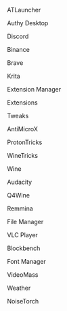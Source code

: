 ATLauncher

Authy Desktop

Discord

Binance

Brave

Krita

Extension Manager

Extensions

Tweaks

AntiMicroX

ProtonTricks

WineTricks

Wine

Audacity

Q4Wine

Remmina

File Manager

VLC Player

Blockbench

Font Manager

VideoMass

Weather

NoiseTorch